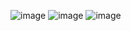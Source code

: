 ![image](https://github.com/prosenjit07/Boikinon/assets/98583038/f45b3c2f-9bc9-493b-a4f3-42f127badb80)
![image](https://github.com/prosenjit07/Boikinon/assets/98583038/e2f77d73-846f-47ce-8536-087ff471aef2)
![image](https://github.com/prosenjit07/Boikinon/assets/98583038/4d259137-ce3a-4758-9d47-ce3528595d62)
